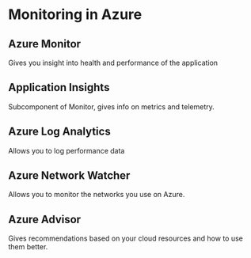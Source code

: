 # Monitoring in Azure

## Azure Monitor

Gives you insight into health and performance of the application

## Application Insights

Subcomponent of Monitor, gives info on metrics and telemetry.

## Azure Log Analytics

Allows you to log performance data

## Azure Network Watcher

Allows you to monitor the networks you use on Azure.

## Azure Advisor 

Gives recommendations based on your cloud resources and how to use them better.